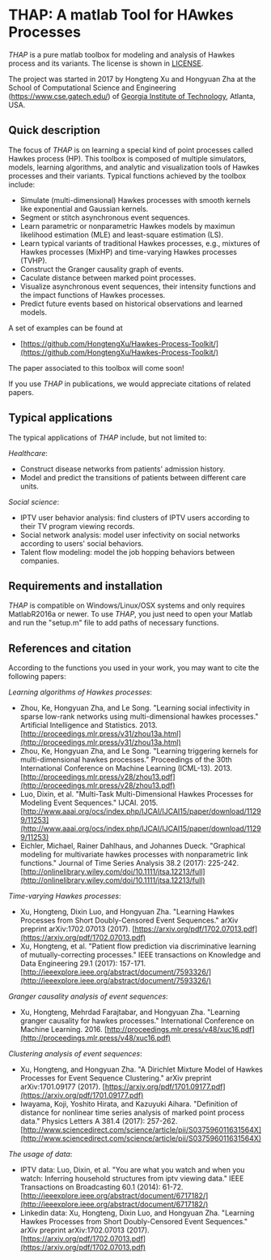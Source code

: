 # THAP: A matlab Tool for HAwkes Processes

_THAP_ is a pure matlab toolbox for modeling and analysis of Hawkes process and its variants. The license is shown in [LICENSE](LICENSE).

The project was started in 2017 by Hongteng Xu and Hongyuan Zha at the School of Computational Science and Engineering (https://www.cse.gatech.edu/) of [Georgia Institute of Technology](http://www.gatech.edu/), Atlanta, USA. 

## Quick description

The focus of _THAP_ is on learning a special kind of point processes called Hawkes process (HP). 
This toolbox is composed of multiple simulators, models, learning algorithms, and analytic and visualization tools of Hawkes processes and their variants. 
Typical functions achieved by the toolbox include:

- Simulate (multi-dimensional) Hawkes processes with smooth kernels like exponential and Gaussian kernels. 
- Segment or stitch asynchronous event sequences.
- Learn parametric or nonparametric Hawkes models by maximun likelihood estimation (MLE) and least-square estimation (LS).
- Learn typical variants of traditional Hawkes processes, e.g., mixtures of Hawkes processes (MixHP) and time-varying Hawkes processes (TVHP).
- Construct the Granger causality graph of events.
- Caculate distance between marked point processes.
- Visualize asynchronous event sequences, their intensity functions and the impact functions of Hawkes processes.
- Predict future events based on historical observations and learned models.

A set of examples can be found at 
- [https://github.com/HongtengXu/Hawkes-Process-Toolkit/](https://github.com/HongtengXu/Hawkes-Process-Toolkit/) 

The paper associated to this toolbox will come soon! 

If you use _THAP_ in publications, we would appreciate citations of related papers.

## Typical applications

The typical applications of _THAP_ include, but not limited to:

_Healthcare_: 
* Construct disease networks from patients' admission history.
* Model and predict the transitions of patients between different care units.
   
_Social science_:
* IPTV user behavior analysis: find clusters of IPTV users according to their TV program viewing records. 
* Social network analysis: model user infectivity on social networks according to users' social behaviors. 
* Talent flow modeling: model the job hopping behaviors between companies.

## Requirements and installation

_THAP_ is compatible on Windows/Linux/OSX systems and only requires MatlabR2016a or newer. 
To use _THAP_, you just need to open your Matlab and run the "setup.m" file to add paths of necessary functions.


## References and citation

According to the functions you used in your work, you may want to cite the following papers:

_Learning algorithms of Hawkes processes_:
* Zhou, Ke, Hongyuan Zha, and Le Song. "Learning social infectivity in sparse low-rank networks using multi-dimensional hawkes processes." Artificial Intelligence and Statistics. 2013. [http://proceedings.mlr.press/v31/zhou13a.html](http://proceedings.mlr.press/v31/zhou13a.html)
* Zhou, Ke, Hongyuan Zha, and Le Song. "Learning triggering kernels for multi-dimensional hawkes processes." Proceedings of the 30th International Conference on Machine Learning (ICML-13). 2013. [http://proceedings.mlr.press/v28/zhou13.pdf](http://proceedings.mlr.press/v28/zhou13.pdf)
* Luo, Dixin, et al. "Multi-Task Multi-Dimensional Hawkes Processes for Modeling Event Sequences." IJCAI. 2015.[http://www.aaai.org/ocs/index.php/IJCAI/IJCAI15/paper/download/11299/11253](http://www.aaai.org/ocs/index.php/IJCAI/IJCAI15/paper/download/11299/11253)
* Eichler, Michael, Rainer Dahlhaus, and Johannes Dueck. "Graphical modeling for multivariate hawkes processes with nonparametric link functions." Journal of Time Series Analysis 38.2 (2017): 225-242. [http://onlinelibrary.wiley.com/doi/10.1111/jtsa.12213/full](http://onlinelibrary.wiley.com/doi/10.1111/jtsa.12213/full)

_Time-varying Hawkes processes_: 
* Xu, Hongteng, Dixin Luo, and Hongyuan Zha. "Learning Hawkes Processes from Short Doubly-Censored Event Sequences." arXiv preprint arXiv:1702.07013 (2017). [https://arxiv.org/pdf/1702.07013.pdf](https://arxiv.org/pdf/1702.07013.pdf)
* Xu, Hongteng, et al. "Patient flow prediction via discriminative learning of mutually-correcting processes." IEEE transactions on Knowledge and Data Engineering 29.1 (2017): 157-171. [http://ieeexplore.ieee.org/abstract/document/7593326/](http://ieeexplore.ieee.org/abstract/document/7593326/)

_Granger causality analysis of event sequences_: 
* Xu, Hongteng, Mehrdad Farajtabar, and Hongyuan Zha. "Learning granger causality for hawkes processes." International Conference on Machine Learning. 2016. [http://proceedings.mlr.press/v48/xuc16.pdf](http://proceedings.mlr.press/v48/xuc16.pdf)

_Clustering analysis of event sequences_:
* Xu, Hongteng, and Hongyuan Zha. "A Dirichlet Mixture Model of Hawkes Processes for Event Sequence Clustering." arXiv preprint arXiv:1701.09177 (2017). [https://arxiv.org/pdf/1701.09177.pdf](https://arxiv.org/pdf/1701.09177.pdf)
* Iwayama, Koji, Yoshito Hirata, and Kazuyuki Aihara. "Definition of distance for nonlinear time series analysis of marked point process data." Physics Letters A 381.4 (2017): 257-262. [http://www.sciencedirect.com/science/article/pii/S037596011631564X](http://www.sciencedirect.com/science/article/pii/S037596011631564X)

_The usage of data_:
* IPTV data: Luo, Dixin, et al. "You are what you watch and when you watch: Inferring household structures from iptv viewing data." IEEE Transactions on Broadcasting 60.1 (2014): 61-72. [http://ieeexplore.ieee.org/abstract/document/6717182/](http://ieeexplore.ieee.org/abstract/document/6717182/)
* Linkedin data: Xu, Hongteng, Dixin Luo, and Hongyuan Zha. "Learning Hawkes Processes from Short Doubly-Censored Event Sequences." arXiv preprint arXiv:1702.07013 (2017). [https://arxiv.org/pdf/1702.07013.pdf](https://arxiv.org/pdf/1702.07013.pdf)

